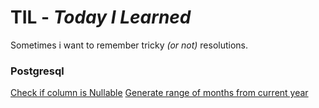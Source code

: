 # TIL - _Today I Learned_
Sometimes i want to remember tricky _(or not)_  resolutions.

### Postgresql
[Check if column is Nullable](#)
[Generate range of months from current year](#)
